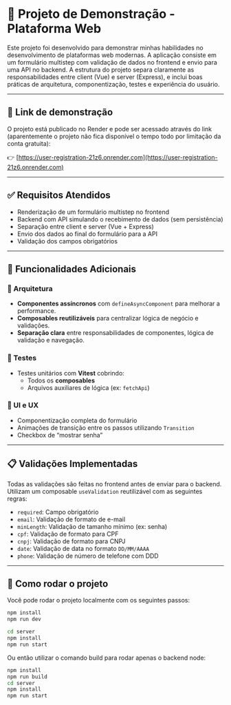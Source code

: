# 📘 Projeto de Demonstração - Plataforma Web

Este projeto foi desenvolvido para demonstrar minhas habilidades no desenvolvimento de plataformas web modernas. A aplicação consiste em um formulário multistep com validação de dados no frontend e envio para uma API no backend. A estrutura do projeto separa claramente as responsabilidades entre client (Vue) e server (Express), e inclui boas práticas de arquitetura, componentização, testes e experiência do usuário.

---

## 🔗 Link de demonstração

O projeto está publicado no Render e pode ser acessado através do link (aparentemente o projeto não fica disponível o tempo todo por limitação da conta gratuita):

👉 [https://user-registration-21z6.onrender.com](https://user-registration-21z6.onrender.com)

---

## ✅ Requisitos Atendidos

- Renderização de um formulário multistep no frontend
- Backend com API simulando o recebimento de dados (sem persistência)
- Separação entre client e server (Vue + Express)
- Envio dos dados ao final do formulário para a API
- Validação dos campos obrigatórios

---

## 🔧 Funcionalidades Adicionais

### 🧠 Arquitetura

- **Componentes assíncronos** com `defineAsyncComponent` para melhorar a performance.
- **Composables reutilizáveis** para centralizar lógica de negócio e validações.
- **Separação clara** entre responsabilidades de componentes, lógica de validação e navegação.

### 🧪 Testes

- Testes unitários com **Vitest** cobrindo:
  - Todos os **composables**
  - Arquivos auxiliares de lógica (ex: `fetchApi`)

### 🎨 UI e UX

- Componentização completa do formulário
- Animações de transição entre os passos utilizando `Transition`
- Checkbox de “mostrar senha”

---

## 📋 Validações Implementadas

Todas as validações são feitas no frontend antes de enviar para o backend. Utilizam um composable `useValidation` reutilizável com as seguintes regras:

- `required`: Campo obrigatório
- `email`: Validação de formato de e-mail
- `minLength`: Validação de tamanho mínimo (ex: senha)
- `cpf`: Validação de formato para CPF
- `cnpj`: Validação de formato para CNPJ
- `date`: Validação de data no formato `DD/MM/AAAA`
- `phone`: Validação de número de telefone com DDD

---

## 🚀 Como rodar o projeto

Você pode rodar o projeto localmente com os seguintes passos:

```bash
npm install
npm run dev
```

```bash
cd server
npm install
npm run start
```

Ou então utilizar o comando build para rodar apenas o backend node:

```bash
npm install
npm run build
cd server
npm install
npm run start
```

